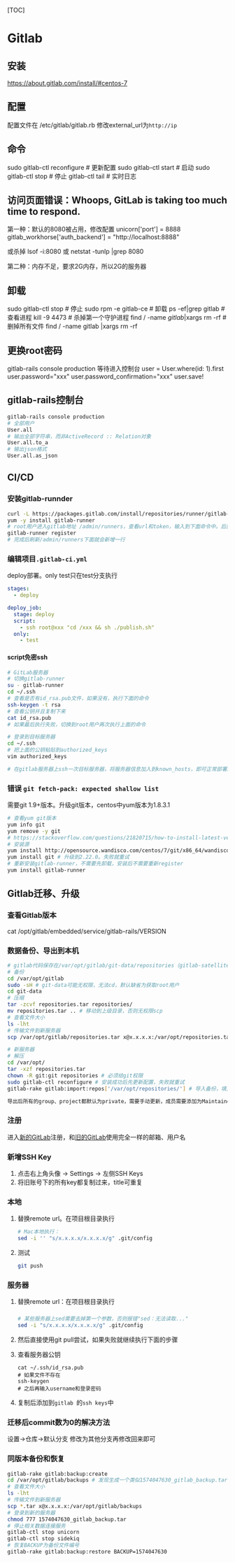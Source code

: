 [TOC]

# Gitlab
## 安装
https://about.gitlab.com/install/#centos-7

## 配置
配置文件在 /etc/gitlab/gitlab.rb
修改external_url为`http://ip`

## 命令
sudo gitlab-ctl reconfigure # 更新配置
sudo gitlab-ctl start # 启动
sudo gitlab-ctl stop # 停止
gitlab-ctl tail # 实时日志

## 访问页面错误：Whoops, GitLab is taking too much time to respond.
第一种：默认的8080被占用，修改配置
unicorn['port'] = 8888
gitlab_workhorse['auth_backend'] = "http://localhost:8888" 

或杀掉
lsof -i:8080
或
netstat -tunlp |grep 8080

第二种：内存不足，要求2G内存，所以2G的服务器

## 卸载
sudo gitlab-ctl stop # 停止
sudo rpm -e gitlab-ce # 卸载
ps -ef|grep gitlab # 查看进程
kill -9 4473 # 杀掉第一个守护进程
find / -name *gitlab*|xargs rm -rf # 删掉所有文件
find / -name gitlab |xargs rm -rf 


## 更换root密码
gitlab-rails console production
等待进入控制台
user = User.where(id: 1).first
user.password="xxx"
user.password_confirmation="xxx"
user.save!

## gitlab-rails控制台

```sh
gitlab-rails console production
# 全部用户
User.all
# 输出全部字符串，而非ActiveRecord :: Relation对象
User.all.to_a
# 输出json格式
User.all.as_json
```

## CI/CD

### 安装gitlab-runnder

```sh
curl -L https://packages.gitlab.com/install/repositories/runner/gitlab-runner/script.rpm.sh | sudo bash
yum -y install gitlab-runner
# root用户进入gitlab地址 /admin/runners，查看url和token，输入到下面命令中。后面的参数可回车跳过，executor可输入docker或shell，shell即可，docker需要选择镜像
gitlab-runner register
# 完成后刷新/admin/runners下面就会新增一行
```

### 编辑项目`.gitlab-ci.yml`

deploy部署。only test只在test分支执行

```yml
stages:
  - deploy

deploy_job:
  stage: deploy
  script:
    - ssh root@xxx "cd /xxx && sh ./publish.sh"
  only:
    - test
```

#### script免密ssh

```sh
# GitLab服务器
# 切换gitlab-runner
su - gitlab-runner
cd ~/.ssh
# 查看是否有id_rsa.pub文件，如果没有，执行下面的命令
ssh-keygen -t rsa
# 查看公钥并且复制下来
cat id_rsa.pub
# 如果最后执行失败，切换到root用户再次执行上面的命令

# 登录到目标服务器
cd ~/.ssh
# 把上面的公钥粘贴到authorized_keys
vim authorized_keys

# 在gitlab服务器上ssh一次目标服务器，将服务器信息加入到known_hosts，即可正常部署。同时解决Host key verification failed.的错误
```

### 错误 `git fetch-pack: expected shallow list`

需要git 1.9+版本。升级git版本，centos中yum版本为1.8.3.1

```sh
# 查看yum git版本
yum info git
yum remove -y git
# https://stackoverflow.com/questions/21820715/how-to-install-latest-version-of-git-on-centos-7-x-6-x
# 安装源
yum install http://opensource.wandisco.com/centos/7/git/x86_64/wandisco-git-release-7-2.noarch.rpm # 失败就重试
yum install git # 升级到2.22.0。失败就重试
# 重新安装gitlab-runner，不需要先卸载，安装后不需要重新register
yum install gitlab-runner
```

## Gitlab迁移、升级

### 查看Gitlab版本
cat /opt/gitlab/embedded/service/gitlab-rails/VERSION
### 数据备份、导出到本机

```sh
# gitlab代码保存在/var/opt/gitlab/git-data/repositories（gitlab-satellites目录为临时目录）
# 备份
cd /var/opt/gitlab
sudo -sH # git-data可能无权限，无法cd，默认缺省为获取root用户
cd git-data
# 压缩
tar -zcvf repositories.tar repositories/
mv repositories.tar .. # 移动到上级目录，否则无权限scp
# 查看文件大小
ls -lht
# 传输文件到新服务器
scp /var/opt/gitlab/repositories.tar x@x.x.x.x:/var/opt/repositories.tar

# 新服务器
# 解压
cd /var/opt/
tar -xzf repositories.tar
chown -R git:git repositories # 必须给git权限
sudo gitlab-ctl reconfigure # 安装成功后先更新配置，失败就重试
gitlab-rake gitlab:import:repos['/var/opt/repositories/'] # 导入备份，填入解压后的目录地址。有输出Processing...则成功，无输出则失败

导出后所有的group、project都默认为private，需要手动更新，成员需要添加为Maintainer或Developer，否则无法进行push
```

### 注册 

进入[新的GitLab](http://)注册，和[旧的GitLab](http://)使用完全一样的邮箱、用户名

### 新增SSH Key

1. 点击右上角头像 -> Settings -> 左侧SSH Keys
2. 将旧账号下的所有key都复制过来，title可重复

### 本地

1. 替换remote url。在项目根目录执行

   ```sh
   # Mac本地执行：
   sed -i '' "s/x.x.x.x/x.x.x.x/g" .git/config
   ```

2. 测试

   ```sh
   git push
   ```

### 服务器

1. 替换remote url：在项目根目录执行

   ### 

   ```sh
   # 某些服务器上sed需要去掉第一个参数，否则报错"sed：无法读取..."
   sed -i "s/x.x.x.x/x.x.x.x/g" .git/config
   ```

2. 然后直接使用git pull尝试，如果失败就继续执行下面的步骤

3. 查看服务器公钥

   ```
   cat ~/.ssh/id_rsa.pub
   # 如果文件不存在
   ssh-keygen
   # 之后再输入username和登录密码
   ```

4. 复制后添加到`gitlab `的`ssh keys`中

### 迁移后commit数为0的解决方法
设置->仓库->默认分支 修改为其他分支再修改回来即可

### **同版本**备份和恢复

```sh
gitlab-rake gitlab:backup:create
cd /var/opt/gitlab/backups # 发现生成一个类似1574047630_gitlab_backup.tar的文件
# 查看文件大小
ls -lht
# 传输文件到新服务器
scp *.tar x@x.x.x.x:/var/opt/gitlab/backups
# 登录到新的服务器
chmod 777 1574047630_gitlab_backup.tar
# 停止相关数据连接服务
gitlab-ctl stop unicorn
gitlab-ctl stop sidekiq
# 恢复BACKUP为备份文件编号
gitlab-rake gitlab:backup:restore BACKUP=1574047630
```
